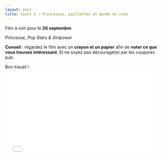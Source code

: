 ```yaml
---
layout: post
title: Cours 5 : Princesses, paillettes et monde en rose
---
```

Film à voir pour le **26 septembre**

_Princesse, Pop Stars & Girlpower_

**Conseil** : regardez le film avec un **crayon et un papier** afin de **noter ce que vous trouvez intéressant**. Et ne soyez pas découragé(e) par les coupures pub. 

Bon travail ! 

<iframe frameborder="0" width="480" height="270" src="//www.dailymotion.com/embed/video/x569qry" allowfullscreen></iframe>
